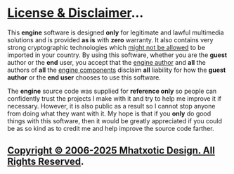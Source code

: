 # [License & Disclaimer](#license)…
This **engine** software is designed **only** for legitimate and lawful multimedia solutions and is provided **as is** with **zero** warranty. It also contains very strong cryptographic technologies which [might not be allowed](https://en.wikipedia.org/wiki/Cryptography_law) to be imported in your country. By using this software, whether you are the **guest** author or the **end** user, you accept that the [engine author](https://github.com/mhatxotic) and **all** the authors of **all** the [engine components](https://github.com/mhatxotic/engine?tab=readme-ov-file#credits) disclaim **all** liability for how the **guest author** or the **end user** chooses to use this software.

The **engine** source code was supplied for **reference only** so people can confidently trust the projects I make with it and try to help me improve it if necessary. However, it is also public as a result so I cannot stop anyone from doing what they want with it. My hope is that if you **only** do good things with this software, then it would be greatly appreciated if you could be as so kind as to credit me and help improve the source code farther.

## [Copyright © 2006-2025 Mhatxotic Design. All Rights Reserved](https://github.com/mhatxotic).
